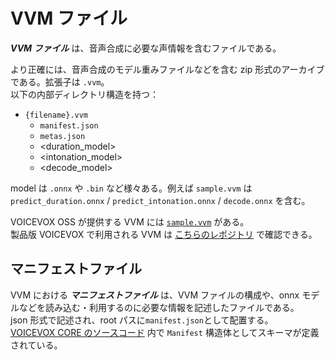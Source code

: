 # VVM ファイル

***VVM ファイル*** は、音声合成に必要な声情報を含むファイルである。  

より正確には、音声合成のモデル重みファイルなどを含む zip 形式のアーカイブである。拡張子は `.vvm`。  
以下の内部ディレクトリ構造を持つ：  

- `{filename}.vvm`
  - `manifest.json`
  - `metas.json`
  - <duration_model>
  - <intonation_model>
  - <decode_model>

model は `.onnx` や `.bin` など様々ある。例えば `sample.vvm` は `predict_duration.onnx` / `predict_intonation.onnx` / `decode.onnx` を含む。  

VOICEVOX OSS が提供する VVM には [`sample.vvm`](https://github.com/VOICEVOX/voicevox_core/tree/main/model) がある。  
製品版 VOICEVOX で利用される VVM は [こちらのレポジトリ](https://github.com/VOICEVOX/voicevox_fat_resource/tree/main/core/model) で確認できる。  

## マニフェストファイル

VVM における ***マニフェストファイル*** は、VVM ファイルの構成や、onnx モデルなどを読み込む・利用するのに必要な情報を記述したファイルである。  
json 形式で記述され、root パスに`manifest.json`として配置する。  
[VOICEVOX CORE のソースコード](https://github.com/VOICEVOX/voicevox_core/blob/main/crates/voicevox_core/src/manifest.rs) 内で `Manifest` 構造体としてスキーマが定義されている。  
